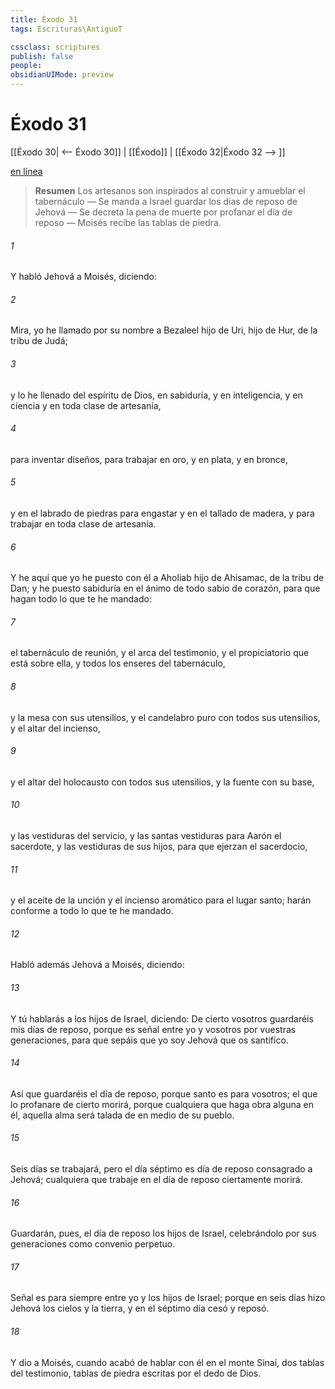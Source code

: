 ```yaml
---
title: Éxodo 31
tags: Escrituras\AntiguoT

cssclass: scriptures
publish: false
people:
obsidianUIMode: preview
---
```


# Éxodo 31
[[Éxodo 30| <-- Éxodo 30]] | [[Éxodo]] | [[Éxodo 32|Éxodo 32 --> ]]

[en línea](https://churchofjesuschrist.org/study/scriptures/ot/ex/31?lang=spa)

> __Resumen__
Los artesanos son inspirados al construir y amueblar el tabernáculo — Se manda a Israel guardar los días de reposo de Jehová — Se decreta la pena de muerte por profanar el día de reposo — Moisés recibe las tablas de piedra.

###### 1 
Y habló Jehová a Moisés, diciendo:

###### 2 
Mira, yo he llamado por su nombre a Bezaleel hijo de Uri, hijo de Hur, de la tribu de Judá;

###### 3 
y lo he llenado del espíritu de Dios, en sabiduría, y en inteligencia, y en ciencia y en toda clase de artesanía,

###### 4 
para inventar diseños, para trabajar en oro, y en plata, y en bronce,

###### 5 
y en el labrado de piedras para engastar y en el tallado de madera, y para trabajar en toda clase de artesanía.

###### 6 
Y he aquí que yo he puesto con él a Aholiab hijo de Ahisamac, de la tribu de Dan; y he puesto sabiduría en el ánimo de todo sabio de corazón, para que hagan todo lo que te he mandado:

###### 7 
el tabernáculo de reunión, y el arca del testimonio, y el propiciatorio que está sobre ella, y todos los enseres del tabernáculo,

###### 8 
y la mesa con sus utensilios, y el candelabro puro con todos sus utensilios, y el altar del incienso,

###### 9 
y el altar del holocausto con todos sus utensilios, y la fuente con su base,

###### 10 
y las vestiduras del servicio, y las santas vestiduras para Aarón el sacerdote, y las vestiduras de sus hijos, para que ejerzan el sacerdocio,

###### 11 
y el aceite de la unción y el incienso aromático para el lugar santo; harán conforme a todo lo que te he mandado.

###### 12 
Habló además Jehová a Moisés, diciendo:

###### 13 
Y tú hablarás a los hijos de Israel, diciendo: De cierto vosotros guardaréis mis días de reposo, porque es señal entre yo y vosotros por vuestras generaciones, para que sepáis que yo soy Jehová que os santifico.

###### 14 
Así que guardaréis el día de reposo, porque santo es para vosotros; el que lo profanare de cierto morirá, porque cualquiera que haga obra alguna en él, aquella alma será talada de en medio de su pueblo.

###### 15 
Seis días se trabajará, pero el día séptimo es día de reposo consagrado a Jehová; cualquiera que trabaje en el día de reposo ciertamente morirá.

###### 16 
Guardarán, pues, el día de reposo los hijos de Israel, celebrándolo por sus generaciones como convenio perpetuo.

###### 17 
Señal es para siempre entre yo y los hijos de Israel; porque en seis días hizo Jehová los cielos y la tierra, y en el séptimo día cesó y reposó.

###### 18 
Y dio a Moisés, cuando acabó de hablar con él en el monte Sinaí, dos tablas del testimonio, tablas de piedra escritas por el dedo de Dios.


